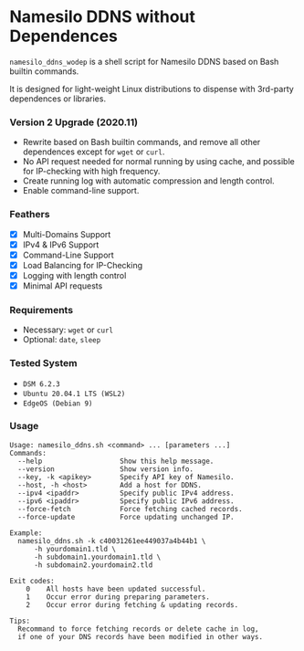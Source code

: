 Namesilo DDNS without Dependences
===================

`namesilo_ddns_wodep` is a shell script for Namesilo DDNS based on Bash builtin commands.

It is designed for light-weight Linux distributions to dispense with 3rd-party dependences or libraries.

### Version 2 Upgrade (2020.11)

* Rewrite based on Bash builtin commands, and remove all other dependences except for `wget` or `curl`.
* No API request needed for normal running by using cache, and possible for IP-checking with high frequency.
* Create running log with automatic compression and length control.
* Enable command-line support.

### Feathers

* [x] Multi-Domains Support
* [x] IPv4 & IPv6 Support
* [x] Command-Line Support
* [x] Load Balancing for IP-Checking
* [x] Logging with length control
* [x] Minimal API requests

### Requirements

* Necessary: `wget` or `curl`
* Optional:  `date`, `sleep`

### Tested System

* `DSM 6.2.3`
* `Ubuntu 20.04.1 LTS (WSL2)`
* `EdgeOS (Debian 9)`

### Usage

```
Usage: namesilo_ddns.sh <command> ... [parameters ...]
Commands:
  --help                   Show this help message.
  --version                Show version info.
  --key, -k <apikey>       Specify API key of Namesilo.
  --host, -h <host>        Add a host for DDNS.
  --ipv4 <ipaddr>          Specify public IPv4 address.
  --ipv6 <ipaddr>          Specify public IPv6 address.
  --force-fetch            Force fetching cached records.
  --force-update           Force updating unchanged IP.

Example:
  namesilo_ddns.sh -k c40031261ee449037a4b44b1 \
      -h yourdomain1.tld \
      -h subdomain1.yourdomain1.tld \
      -h subdomain2.yourdomain2.tld

Exit codes:
    0    All hosts have been updated successful.
    1    Occur error during preparing parameters.
    2    Occur error during fetching & updating records.

Tips:
  Recommand to force fetching records or delete cache in log,
  if one of your DNS records have been modified in other ways.
```
